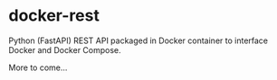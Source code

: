 # docker-rest
Python (FastAPI) REST API packaged in Docker container to interface Docker and Docker Compose.

More to come...
